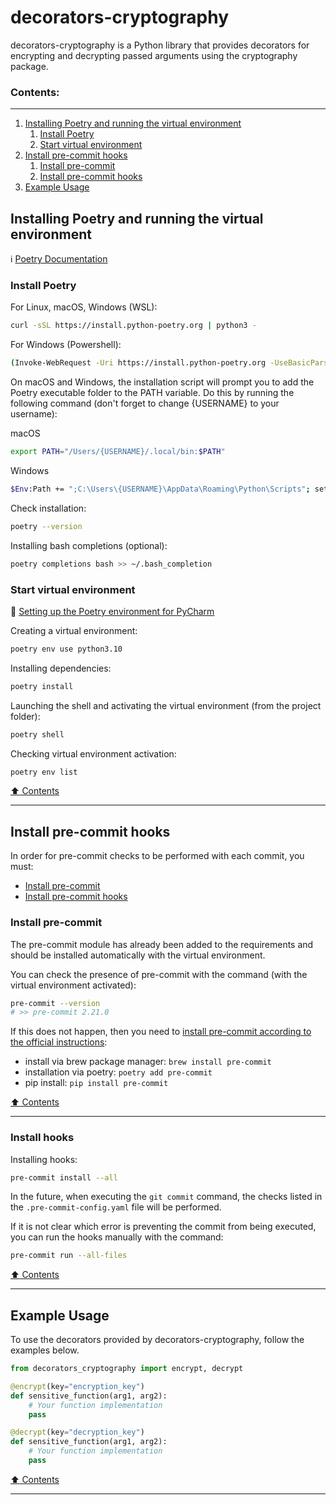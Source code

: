 # decorators-cryptography

decorators-cryptography is a Python library that provides decorators for encrypting and decrypting passed arguments using the cryptography package.

### Contents:

---

1. [Installing Poetry and running the virtual environment](installing-poetry-and-running-the-virtual-environment)
    1. [Install Poetry](#install-poetry)
    2. [Start virtual environment](#start-virtual-environment)
2. [Install pre-commit hooks](#install-pre-commit-hooks)
    1. [Install pre-commit](#install-pre-commit)
    2. [Install pre-commit hooks](#install-hooks)
3. [Example Usage](example-usage)

## Installing Poetry and running the virtual environment

ℹ️ [Poetry Documentation](https://python-poetry.org/docs/#installation)

### Install Poetry

For Linux, macOS, Windows (WSL):
```bash
curl -sSL https://install.python-poetry.org | python3 -
```
For Windows (Powershell):
```bash
(Invoke-WebRequest -Uri https://install.python-poetry.org -UseBasicParsing).Content | py -
```

On macOS and Windows, the installation script will prompt you to add the Poetry executable folder to the PATH variable. Do this by running the following command (don't forget to change {USERNAME} to your username):

macOS
```bash
export PATH="/Users/{USERNAME}/.local/bin:$PATH"
```
Windows
```bash
$Env:Path += ";C:\Users\{USERNAME}\AppData\Roaming\Python\Scripts"; setx PATH "$Env:Path"
```

Check installation:
```bash
poetry --version
```

Installing bash completions (optional):
```bash
poetry completions bash >> ~/.bash_completion
```

### Start virtual environment

🔖 [Setting up the Poetry environment for PyCharm](https://www.jetbrains.com/help/pycharm/poetry.html)

Creating a virtual environment:
```bash
poetry env use python3.10
```

Installing dependencies:
```bash
poetry install
```

Launching the shell and activating the virtual environment (from the project folder):
```bash
poetry shell
```

Checking virtual environment activation:
```bash
poetry env list
```

[:arrow_up: Contents](#contents)

---

## Install pre-commit hooks

In order for pre-commit checks to be performed with each commit, you must:
- [Install pre-commit](#install-pre-commit)
- [Install pre-commit hooks](#install-hooks)

### Install pre-commit

The pre-commit module has already been added to the requirements and should be installed automatically with the virtual environment.

You can check the presence of pre-commit with the command (with the virtual environment activated):
```bash
pre-commit --version
# >> pre-commit 2.21.0
```

If this does not happen, then you need to [install pre-commit according to the official instructions](https://pre-commit.com/#install):
* install via brew package manager: `brew install pre-commit`
* installation via poetry: `poetry add pre-commit`
* pip install: `pip install pre-commit`

[:arrow_up: Contents](#contents)

___

### Install hooks

Installing hooks:
```bash
pre-commit install --all
```

In the future, when executing the `git commit` command, the checks listed in the `.pre-commit-config.yaml` file will be performed.

If it is not clear which error is preventing the commit from being executed, you can run the hooks manually with the command:
```bash
pre-commit run --all-files
```

[:arrow_up: Contents](#contents)

___


## Example Usage

To use the decorators provided by decorators-cryptography, follow the examples below.

```python
from decorators_cryptography import encrypt, decrypt

@encrypt(key="encryption_key")
def sensitive_function(arg1, arg2):
    # Your function implementation
    pass

@decrypt(key="decryption_key")
def sensitive_function(arg1, arg2):
    # Your function implementation
    pass
```

[:arrow_up: Contents](#contents)

___
